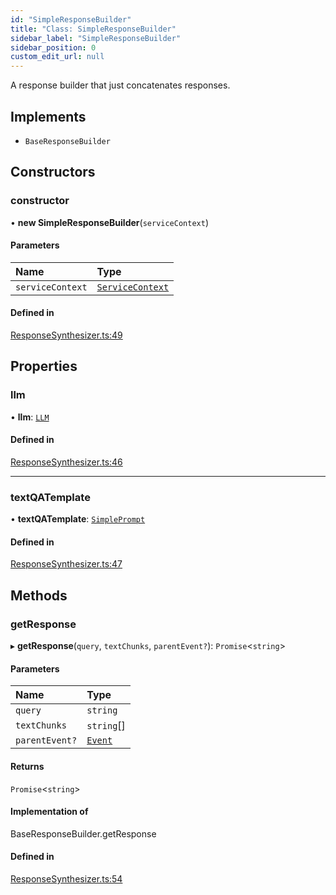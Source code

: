 ```yaml
---
id: "SimpleResponseBuilder"
title: "Class: SimpleResponseBuilder"
sidebar_label: "SimpleResponseBuilder"
sidebar_position: 0
custom_edit_url: null
---
```


A response builder that just concatenates responses.

## Implements

- `BaseResponseBuilder`

## Constructors

### constructor

• **new SimpleResponseBuilder**(`serviceContext`)

#### Parameters

| Name | Type |
| :------ | :------ |
| `serviceContext` | [`ServiceContext`](../interfaces/ServiceContext.md) |

#### Defined in

[ResponseSynthesizer.ts:49](https://github.com/run-llama/LlamaIndexTS/blob/9fa6d4a/packages/core/src/ResponseSynthesizer.ts#L49)

## Properties

### llm

• **llm**: [`LLM`](../interfaces/LLM.md)

#### Defined in

[ResponseSynthesizer.ts:46](https://github.com/run-llama/LlamaIndexTS/blob/9fa6d4a/packages/core/src/ResponseSynthesizer.ts#L46)

___

### textQATemplate

• **textQATemplate**: [`SimplePrompt`](../modules.md#simpleprompt)

#### Defined in

[ResponseSynthesizer.ts:47](https://github.com/run-llama/LlamaIndexTS/blob/9fa6d4a/packages/core/src/ResponseSynthesizer.ts#L47)

## Methods

### getResponse

▸ **getResponse**(`query`, `textChunks`, `parentEvent?`): `Promise`<`string`\>

#### Parameters

| Name | Type |
| :------ | :------ |
| `query` | `string` |
| `textChunks` | `string`[] |
| `parentEvent?` | [`Event`](../interfaces/Event.md) |

#### Returns

`Promise`<`string`\>

#### Implementation of

BaseResponseBuilder.getResponse

#### Defined in

[ResponseSynthesizer.ts:54](https://github.com/run-llama/LlamaIndexTS/blob/9fa6d4a/packages/core/src/ResponseSynthesizer.ts#L54)
